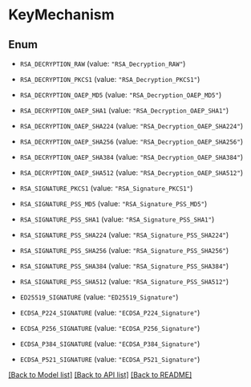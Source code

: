 # KeyMechanism

## Enum


* `RSA_DECRYPTION_RAW` (value: `"RSA_Decryption_RAW"`)

* `RSA_DECRYPTION_PKCS1` (value: `"RSA_Decryption_PKCS1"`)

* `RSA_DECRYPTION_OAEP_MD5` (value: `"RSA_Decryption_OAEP_MD5"`)

* `RSA_DECRYPTION_OAEP_SHA1` (value: `"RSA_Decryption_OAEP_SHA1"`)

* `RSA_DECRYPTION_OAEP_SHA224` (value: `"RSA_Decryption_OAEP_SHA224"`)

* `RSA_DECRYPTION_OAEP_SHA256` (value: `"RSA_Decryption_OAEP_SHA256"`)

* `RSA_DECRYPTION_OAEP_SHA384` (value: `"RSA_Decryption_OAEP_SHA384"`)

* `RSA_DECRYPTION_OAEP_SHA512` (value: `"RSA_Decryption_OAEP_SHA512"`)

* `RSA_SIGNATURE_PKCS1` (value: `"RSA_Signature_PKCS1"`)

* `RSA_SIGNATURE_PSS_MD5` (value: `"RSA_Signature_PSS_MD5"`)

* `RSA_SIGNATURE_PSS_SHA1` (value: `"RSA_Signature_PSS_SHA1"`)

* `RSA_SIGNATURE_PSS_SHA224` (value: `"RSA_Signature_PSS_SHA224"`)

* `RSA_SIGNATURE_PSS_SHA256` (value: `"RSA_Signature_PSS_SHA256"`)

* `RSA_SIGNATURE_PSS_SHA384` (value: `"RSA_Signature_PSS_SHA384"`)

* `RSA_SIGNATURE_PSS_SHA512` (value: `"RSA_Signature_PSS_SHA512"`)

* `ED25519_SIGNATURE` (value: `"ED25519_Signature"`)

* `ECDSA_P224_SIGNATURE` (value: `"ECDSA_P224_Signature"`)

* `ECDSA_P256_SIGNATURE` (value: `"ECDSA_P256_Signature"`)

* `ECDSA_P384_SIGNATURE` (value: `"ECDSA_P384_Signature"`)

* `ECDSA_P521_SIGNATURE` (value: `"ECDSA_P521_Signature"`)


[[Back to Model list]](../README.md#documentation-for-models) [[Back to API list]](../README.md#documentation-for-api-endpoints) [[Back to README]](../README.md)


